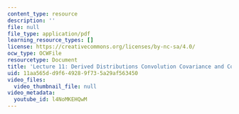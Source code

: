 ```yaml
---
content_type: resource
description: ''
file: null
file_type: application/pdf
learning_resource_types: []
license: https://creativecommons.org/licenses/by-nc-sa/4.0/
ocw_type: OCWFile
resourcetype: Document
title: 'Lecture 11: Derived Distributions Convolution Covariance and Correlation transcript'
uid: 11aa565d-d9f6-4928-9f73-5a29af563450
video_files:
  video_thumbnail_file: null
video_metadata:
  youtube_id: l4NoMKEHQwM
---
```

